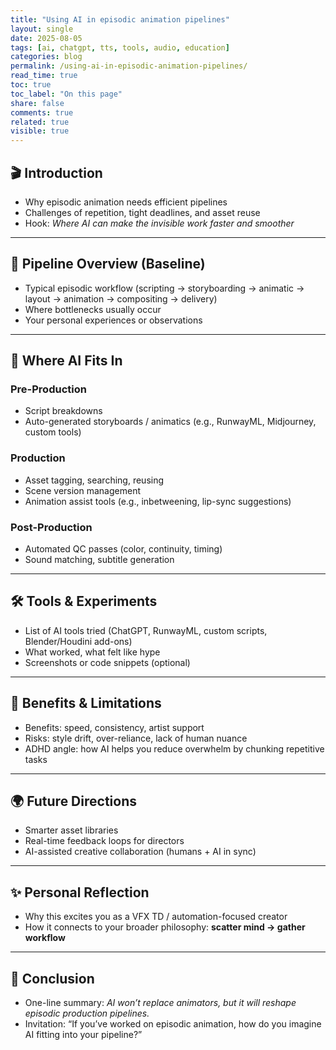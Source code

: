 ```yaml
---
title: "Using AI in episodic animation pipelines"
layout: single
date: 2025-08-05
tags: [ai, chatgpt, tts, tools, audio, education]
categories: blog
permalink: /using-ai-in-episodic-animation-pipelines/
read_time: true
toc: true
toc_label: "On this page"
share: false
comments: true
related: true
visible: true
---
```



## 🎬 Introduction
- Why episodic animation needs efficient pipelines  
- Challenges of repetition, tight deadlines, and asset reuse  
- Hook: *Where AI can make the invisible work faster and smoother*

---

## 🔄 Pipeline Overview (Baseline)
- Typical episodic workflow (scripting → storyboarding → animatic → layout → animation → compositing → delivery)  
- Where bottlenecks usually occur  
- Your personal experiences or observations  

---

## 🤖 Where AI Fits In
### Pre-Production
- Script breakdowns  
- Auto-generated storyboards / animatics (e.g., RunwayML, Midjourney, custom tools)  

### Production
- Asset tagging, searching, reusing  
- Scene version management  
- Animation assist tools (e.g., inbetweening, lip-sync suggestions)  

### Post-Production
- Automated QC passes (color, continuity, timing)  
- Sound matching, subtitle generation  

---

## 🛠️ Tools & Experiments
- List of AI tools tried (ChatGPT, RunwayML, custom scripts, Blender/Houdini add-ons)  
- What worked, what felt like hype  
- Screenshots or code snippets (optional)  

---

## 🎯 Benefits & Limitations
- Benefits: speed, consistency, artist support  
- Risks: style drift, over-reliance, lack of human nuance  
- ADHD angle: how AI helps you reduce overwhelm by chunking repetitive tasks  

---

## 🌍 Future Directions
- Smarter asset libraries  
- Real-time feedback loops for directors  
- AI-assisted creative collaboration (humans + AI in sync)  

---

## ✨ Personal Reflection
- Why this excites you as a VFX TD / automation-focused creator  
- How it connects to your broader philosophy: **scatter mind → gather workflow**  

---

## 📌 Conclusion
- One-line summary: *AI won’t replace animators, but it will reshape episodic production pipelines.*  
- Invitation: “If you’ve worked on episodic animation, how do you imagine AI fitting into your pipeline?”  

